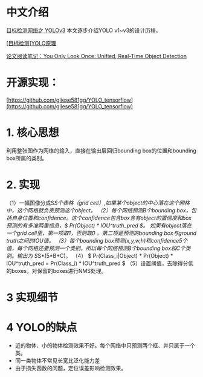 
# 中文介绍
[目标检测网络之 YOLOv3](http://www.cnblogs.com/makefile/p/YOLOv3.html) 本文逐步介绍YOLO v1~v3的设计历程。

[[目标检测]YOLO原理](https://www.cnblogs.com/fariver/p/7446921.html)

[论文阅读笔记：You Only Look Once: Unified, Real-Time Object Detection](https://blog.csdn.net/tangwei2014/article/details/50915317)

# 开源实现：
[https://github.com/gliese581gg/YOLO_tensorflow](https://github.com/gliese581gg/YOLO_tensorflow)


# 1. 核心思想
利用整张图作为网络的输入，直接在输出层回归bounding box的位置和bounding box所属的类别。

# 2. 实现
（1）一幅图像分成S*S个表格（grid cell）,如果某个object的中心落在这个网格中，这个网格就负责预测这个object。
（2）每个网络预测B个bounding box，包括自身位置和confidence。这个confidence包含box含有object的置信度和box预测的有多准两重信息，$ Pr(Object) * IOU^truth_pred $。
如果有object落在一个grid cell里，第一项取1，否则取0 。第二项是预测的bounding box与ground truth之间的IOU值。
（3）每个bounding box预测(x,y,w,h)和confidence5个值，每个网格还要预测一个类别。所以每个网络预测B个bounding box和C个类别。输出为 S*S*(5*B+C)。
（4）
$ Pr(Class_i|Object) * Pr(Object) * IOU^truth_pred = Pr(Class_i) * IOU^truth_pred $
（5）设置阈值，去除得分低的boxes，对保留的boxes进行NMS处理。


# 3 实现细节


# 4 YOLO的缺点
* 近的物体、小的物体检测效果不好。每个网络中只预测两个框、并只属于一个类。
* 同一类物体不常见长宽比泛化能力差
* 由于损失函数的问题，定位误差影响检测效果。


